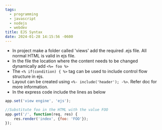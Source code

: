 ```yaml
---
tags:
  - programming
  - javascript
  - nodejs
  - webdev
title: EJS Syntax
date: 2024-01-28 14:15:56 -0600
---
```


* In project make a folder called 'views' add the required .ejs file. All normal HTML is valid in ejs file.
* In the file the location where the content needs to be changed dynamically add `<%= foo %>`
* The `<% if(condition) { %>` tag can be used to include control flow structure in ejs.
* Layout can be created using `<%- include('header'); -%>`. Refer doc for more information.
* In the express code include the lines as below

````js
app.set('view engine', 'ejs');

//Substitute foo in the HTML with the value FOO
app.get('/', function(req, res) {
	res.render('index', {foo: 'FOO'});
});
````
